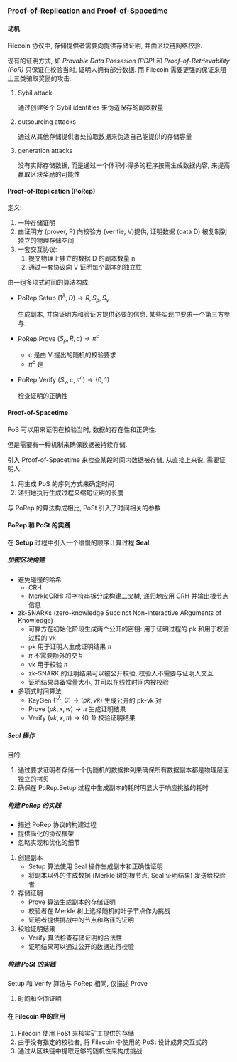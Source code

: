 ### Proof-of-Replication and Proof-of-Spacetime

#### 动机

Filecoin 协议中, 存储提供者需要向提供存储证明, 并由区块链网络校验.



现有的证明方式, 如 *Provable Data Possesion (PDP)* 和 *Proof-of-Retrievability (PoR)* 只保证在校验当时,  证明人拥有部分数据. 而 Filecoin 需要更强的保证来阻止三类骗取奖励的攻击: 

1. Sybil attack

   通过创建多个 Sybil identities 来伪造保存的副本数量

2. outsourcing attacks

   通过从其他存储提供者处拉取数据来伪造自己能提供的存储容量

3. generation attacks

   没有实际存储数据, 而是通过一个体积小得多的程序按需生成数据内容, 来提高赢取区块奖励的可能性





#### Proof-of-Replication (PoRep)

定义:

1.  一种存储证明
2. 由证明方 (prover, P) 向校验方 (verifie, V)提供, 证明数据 (data D) 被复制到独立的物理存储空间
3. 一套交互协议:
   1. 提交物理上独立的数据 D 的副本数量 n
   2. 通过一套协议向 V 证明每个副本的独立性



由一组多项式时间的算法构成:

- PoRep.Setup $(1^\lambda , D)\rightarrow R, S_p, S_v$

  生成副本, 并向证明方和验证方提供必要的信息. 某些实现中要求一个第三方参与.

- PoRep.Prove $(S_p, R, c) \rightarrow \pi^c$

  - c 是由 V 提出的随机的校验要求
  - $\pi^c$ 是

- PoRep.Verify $(S_v, c, \pi^c) \rightarrow \{0, 1\}$

  检查证明的正确性



#### Proof-of-Spacetime

PoS 可以用来证明在校验当时, 数据的存在性和正确性.

但是需要有一种机制来确保数据被持续存储.

引入 Proof-of-Spacetime 来检查某段时间内数据被存储, 从直接上来说, 需要证明人:

1. 用生成 PoS 的序列方式来确定时间
2. 递归地执行生成过程来缩短证明的长度



与 PoRep 的算法构成相比, PoSt 引入了时间相关的参数



#### PoRep 和 PoSt 的实践

在 **Setup** 过程中引入一个缓慢的顺序计算过程 **Seal**.



##### 加密区块构建

- 避免碰撞的哈希
  - CRH
  - MerkleCRH: 将字符串拆分成构建二叉树, 递归地应用 CRH 并输出根节点信息
- zk-SNARKs (zero-knowledge Succinct Non-interactive ARguments of Knowledge)
  - 可靠方在初始化阶段生成两个公开的密钥: 用于证明过程的 pk 和用于校验过程的 vk
  - pk 用于证明人生成证明结果 $\pi$
  - $\pi$ 不需要额外的交互
  - vk 用于校验 $\pi$
  - zk-SNARK 的证明结果可以被公开校验, 校验人不需要与证明人交互
  - 证明结果具备常量大小, 并可以在线性时间内被校验
- 多项式时间算法
  - KeyGen $(1^\lambda, C) \rightarrow (pk, vk)$ 生成公开的 pk-vk 对
  - Prove $(pk, x, w) \rightarrow \pi$ 生成证明结果
  - Verify $(vk, x, \pi) \rightarrow \{0, 1\}$ 校验证明结果



##### Seal 操作

目的:

1. 通过要求证明者存储一个伪随机的数据排列来确保所有数据副本都是物理层面独立的拷贝
2. 确保在 PoRep.Setup 过程中生成副本的耗时明显大于响应挑战的耗时



##### 构建 PoRep 的实践

- 描述 PoRep 协议的构建过程
- 提供简化的协议框架
- 忽略实现和优化的细节



1. 创建副本
   - Setup 算法使用 Seal 操作生成副本和正确性证明
   - 将副本以外的生成数据 (Merkle 树的根节点, Seal 证明结果) 发送给校验者
2. 存储证明
   - Prove 算法生成副本的存储证明
   - 校验者在 Merkle 树上选择随机的叶子节点作为挑战
   - 证明者提供挑战中的节点和路径的证明
3. 校验证明结果
   - Verify 算法检查存储证明的合法性
   - 证明结果可以通过公开的数据进行校验



##### 构建 PoSt 的实践

Setup 和 Verify 算法与 PoRep 相同, 仅描述 Prove



1. 时间和空间证明



#### 在 Filecoin 中的应用

1. Filecoin 使用 PoSt 来核实矿工提供的存储
2. 由于没有指定的校验者, 将 Filecoin 中使用的 PoSt 设计成非交互式的
3. 通过从区块链中提取足够的随机性来构成挑战



